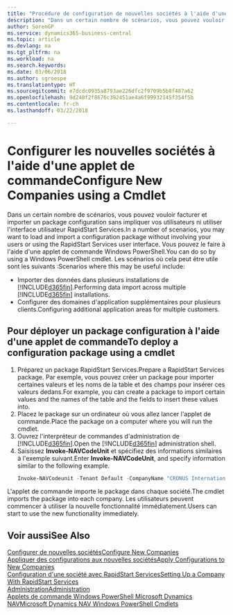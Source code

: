 ```yaml
---
title: "Procédure de configuration de nouvelles sociétés à l'aide d'une applet de commande | Microsoft Docs"
description: "Dans un certain nombre de scénarios, vous pouvez vouloir facturer et importer un package configuration sans impliquer vos utilisateurs ni utiliser l'interface utilisateur RapidStart Services. Vous pouvez le faire à l'aide d'une applet de commande Windows PowerShell."
author: SorenGP
ms.service: dynamics365-business-central
ms.topic: article
ms.devlang: na
ms.tgt_pltfrm: na
ms.workload: na
ms.search.keywords: 
ms.date: 03/06/2018
ms.author: sgroespe
ms.translationtype: HT
ms.sourcegitcommit: e7dcdc0935a8793ae226dfc2f9709b5b8f487a62
ms.openlocfilehash: 9d248f2f8676c392451ae4a6f99932145f354f5b
ms.contentlocale: fr-ch
ms.lasthandoff: 03/22/2018

---
```

# <a name="configure-new-companies-using-a-cmdlet"></a><span data-ttu-id="16545-104">Configurer les nouvelles sociétés à l'aide d'une applet de commande</span><span class="sxs-lookup"><span data-stu-id="16545-104">Configure New Companies using a Cmdlet</span></span>
<span data-ttu-id="16545-105">Dans un certain nombre de scénarios, vous pouvez vouloir facturer et importer un package configuration sans impliquer vos utilisateurs ni utiliser l'interface utilisateur RapidStart Services.</span><span class="sxs-lookup"><span data-stu-id="16545-105">In a number of scenarios, you may want to load and import a configuration package without involving your users or using the RapidStart Services user interface.</span></span> <span data-ttu-id="16545-106">Vous pouvez le faire à l'aide d'une applet de commande Windows PowerShell.</span><span class="sxs-lookup"><span data-stu-id="16545-106">You can do so by using a Windows PowerShell cmdlet.</span></span> <span data-ttu-id="16545-107">Les scénarios où cela peut être utile sont les suivants :</span><span class="sxs-lookup"><span data-stu-id="16545-107">Scenarios where this may be useful include:</span></span>  

- <span data-ttu-id="16545-108">Importer des données dans plusieurs installations de [!INCLUDE[d365fin](includes/d365fin_md.md)].</span><span class="sxs-lookup"><span data-stu-id="16545-108">Performing data import across multiple [!INCLUDE[d365fin](includes/d365fin_md.md)] installations.</span></span>
- <span data-ttu-id="16545-109">Configurer des domaines d'application supplémentaires pour plusieurs clients.</span><span class="sxs-lookup"><span data-stu-id="16545-109">Configuring additional application areas for multiple customers.</span></span>  

## <a name="to-deploy-a-configuration-package-using-a-cmdlet"></a><span data-ttu-id="16545-110">Pour déployer un package configuration à l'aide d'une applet de commande</span><span class="sxs-lookup"><span data-stu-id="16545-110">To deploy a configuration package using a cmdlet</span></span>  

1. <span data-ttu-id="16545-111">Préparez un package RapidStart Services.</span><span class="sxs-lookup"><span data-stu-id="16545-111">Prepare a RapidStart Services package.</span></span> <span data-ttu-id="16545-112">Par exemple, vous pouvez créer un package pour importer certaines valeurs et les noms de la table et des champs pour insérer ces valeurs dedans.</span><span class="sxs-lookup"><span data-stu-id="16545-112">For example, you can create a package to import certain values and the names of the table and the fields to insert these values into.</span></span>  
2. <span data-ttu-id="16545-113">Placez le package sur un ordinateur où vous allez lancer l'applet de commande.</span><span class="sxs-lookup"><span data-stu-id="16545-113">Place the package on a computer where you will run the cmdlet.</span></span>  
3. <span data-ttu-id="16545-114">Ouvrez l'interpréteur de commandes d'administration de [!INCLUDE[d365fin](includes/d365fin_md.md)].</span><span class="sxs-lookup"><span data-stu-id="16545-114">Open the [!INCLUDE[d365fin](includes/d365fin_md.md)] administration shell.</span></span>  
4. <span data-ttu-id="16545-115">Saisissez **Invoke-NAVCodeUnit** et spécifiez des informations similaires à l'exemple suivant.</span><span class="sxs-lookup"><span data-stu-id="16545-115">Enter **Invoke-NAVCodeUnit**, and specify information similar to the following example.</span></span>  
    ```powershell  
    Invoke-NAVCodeunit -Tenant Default -CompanyName "CRONUS International Ltd." -CodeunitId 8620 -MethodName ImportRapidStartPackage -Argument "C:TEMPRS_CONFIG.rapidstart" -ServerInstance DynamicsNAV71  

    ```
<span data-ttu-id="16545-116">L'applet de commande importe le package dans chaque société.</span><span class="sxs-lookup"><span data-stu-id="16545-116">The cmdlet imports the package into each company.</span></span> <span data-ttu-id="16545-117">Les utilisateurs peuvent commencer à utiliser la nouvelle fonctionnalité immédiatement.</span><span class="sxs-lookup"><span data-stu-id="16545-117">Users can start to use the new functionality immediately.</span></span>  

## <a name="see-also"></a><span data-ttu-id="16545-118">Voir aussi</span><span class="sxs-lookup"><span data-stu-id="16545-118">See Also</span></span>  
[<span data-ttu-id="16545-119">Configurer de nouvelles sociétés</span><span class="sxs-lookup"><span data-stu-id="16545-119">Configure New Companies</span></span>](admin-how-to-configure-new-companies.md)  
[<span data-ttu-id="16545-120">Appliquer des configurations aux nouvelles sociétés</span><span class="sxs-lookup"><span data-stu-id="16545-120">Apply Configurations to New Companies</span></span>](admin-apply-configuration-to-new-companies.md)  
[<span data-ttu-id="16545-121">Configuration d'une société avec RapidStart Services</span><span class="sxs-lookup"><span data-stu-id="16545-121">Setting Up a Company With RapidStart Services</span></span>](admin-set-up-a-company-with-rapidstart.md)  
[<span data-ttu-id="16545-122">Administration</span><span class="sxs-lookup"><span data-stu-id="16545-122">Administration</span></span>](admin-setup-and-administration.md)  
[<span data-ttu-id="16545-123">Applets de commande Windows PowerShell Microsoft Dynamics NAV</span><span class="sxs-lookup"><span data-stu-id="16545-123">Microsoft Dynamics NAV Windows PowerShell Cmdlets</span></span>](/dynamics-nav/microsoft-dynamics-nav-windows-powershell-cmdlets)

